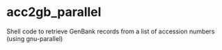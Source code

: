 # acc2gb_parallel
Shell code to retrieve GenBank records from a list of accession numbers (using gnu-parallel)
